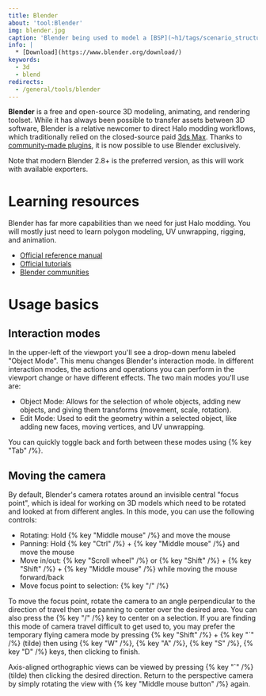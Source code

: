 ```yaml
---
title: Blender
about: 'tool:Blender'
img: blender.jpg
caption: 'Blender being used to model a [BSP](~h1/tags/scenario_structure_bsp)'
info: |
  * [Download](https://www.blender.org/download/)
keywords:
  - 3d
  - blend
redirects:
  - /general/tools/blender
---
```

**Blender** is a free and open-source 3D modeling, animating, and rendering toolset. While it has always been possible to transfer assets between 3D software, Blender is a relative newcomer to direct Halo modding workflows, which traditionally relied on the closed-source paid [3ds Max](~3dsmax). Thanks to [community-made plugins](~halo-asset-blender-development-toolset), it is now possible to use Blender exclusively.

Note that modern Blender 2.8+ is the preferred version, as this will work with available exporters.

# Learning resources
Blender has far more capabilities than we need for just Halo modding. You will mostly just need to learn polygon modeling, UV unwrapping, rigging, and animation.

* [Official reference manual](https://docs.blender.org/manual/en/latest/)
* [Official tutorials](https://www.blender.org/support/tutorials/)
* [Blender communities](https://www.blender.org/community/)

# Usage basics

## Interaction modes
In the upper-left of the viewport you'll see a drop-down menu labeled "Object Mode". This menu changes Blender's interaction mode. In different interaction modes, the actions and operations you can perform in the viewport change or have different effects. The two main modes you'll use are:

* Object Mode: Allows for the selection of whole objects, adding new objects, and giving them transforms (movement, scale, rotation).
* Edit Mode: Used to edit the geometry within a selected object, like adding new faces, moving vertices, and UV unwrapping.

You can quickly toggle back and forth between these modes using {% key "Tab" /%}.

## Moving the camera
By default, Blender's camera rotates around an invisible central "focus point", which is ideal for working on 3D models which need to be rotated and looked at from different angles. In this mode, you can use the following controls:

* Rotating: Hold {% key "Middle mouse" /%} and move the mouse
* Panning: Hold {% key "Ctrl" /%} + {% key "Middle mouse" /%} and move the mouse
* Move in/out: {% key "Scroll wheel" /%} or {% key "Shift" /%} + {% key "Shift" /%} + {% key "Middle mouse" /%} while moving the mouse forward/back
* Move focus point to selection: {% key "/" /%}

To move the focus point, rotate the camera to an angle perpendicular to the direction of travel then use panning to center over the desired area. You can also press the {% key "/" /%} key to center on a selection. If you are finding this mode of camera travel difficult to get used to, you may prefer the temporary flying camera mode by pressing {% key "Shift" /%} + {% key "`" /%} (tilde) then using {% key "W" /%}, {% key "A" /%}, {% key "S" /%}, {% key "D" /%} keys, then clicking to finish.

Axis-aligned orthographic views can be viewed by pressing {% key "`" /%} (tilde) then clicking the desired direction. Return to the perspective camera by simply rotating the view with {% key "Middle mouse button" /%} again.
